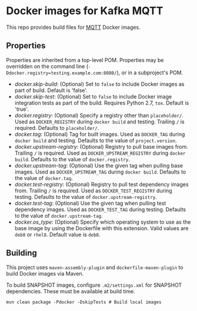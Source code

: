 # Docker images for Kafka MQTT

This repo provides build files for [MQTT](https://www.confluent.io/confluent-mqtt-proxy) Docker images.

## Properties

Properties are inherited from a top-level POM. Properties may be overridden on the command line (`-Ddocker.registry=testing.example.com:8080/`), or in a subproject's POM.

- *docker.skip-build*: (Optional) Set to `false` to include Docker images as part of build. Default is 'false'.
- *docker.skip-test*: (Optional) Set to `false` to include Docker image integration tests as part of the build. Requires Python 2.7, `tox`. Default is 'true'.
- *docker.registry*: (Optional) Specify a registry other than `placeholder/`. Used as `DOCKER_REGISTRY` during `docker build` and testing. Trailing `/` is required. Defaults to `placeholder/`.
- *docker.tag*: (Optional) Tag for built images. Used as `DOCKER_TAG` during `docker build` and testing. Defaults to the value of `project.version`.
- *docker.upstream-registry*: (Optional) Registry to pull base images from. Trailing `/` is required. Used as `DOCKER_UPSTREAM_REGISTRY` during `docker build`. Defaults to the value of `docker.registry`.
- *docker.upstream-tag*: (Optional) Use the given tag when pulling base images. Used as `DOCKER_UPSTREAM_TAG` during `docker build`. Defaults to the value of `docker.tag`.
- *docker.test-registry*: (Optional) Registry to pull test dependency images from. Trailing `/` is required. Used as `DOCKER_TEST_REGISTRY` during testing. Defaults to the value of `docker.upstream-registry`.
- *docker.test-tag*: (Optional) Use the given tag when pulling test dependency images. Used as `DOCKER_TEST_TAG` during testing. Defaults to the value of `docker.upstream-tag`.
- *docker.os_type*: (Optional) Specify which operating system to use as the base image by using the Dockerfile with this extension. Valid values are `deb8` or `rhel8`. Default value is `deb8`.


## Building

This project uses `maven-assembly-plugin` and `dockerfile-maven-plugin` to build Docker images via Maven.

To build SNAPSHOT images, configure `.m2/settings.xml` for SNAPSHOT dependencies. These must be available at build time.

```
mvn clean package -Pdocker -DskipTests # Build local images
```